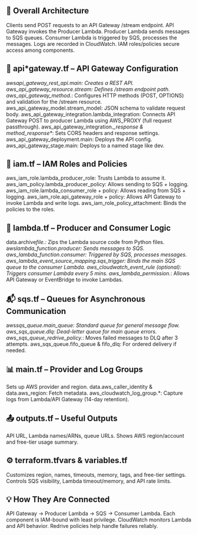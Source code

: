 ## 🔗 Overall Architecture

Clients send POST requests to an API Gateway /stream endpoint.
API Gateway invokes the Producer Lambda.
Producer Lambda sends messages to SQS queues.
Consumer Lambda is triggered by SQS, processes the messages.
Logs are recorded in CloudWatch.
IAM roles/policies secure access among components.

## 📡 api\*gateway.tf – API Gateway Configuration

aws*api_gateway_rest_api.main: Creates a REST API.
aws_api_gateway_resource.stream: Defines /stream endpoint path.
aws_api_gateway_method.*: Configures HTTP methods (POST, OPTIONS) and validation for the /stream resource.
aws_api_gateway_model.stream_model: JSON schema to validate request body.
aws_api_gateway_integration.lambda_integration: Connects API Gateway POST to producer Lambda using AWS_PROXY (full request passthrough).
aws_api_gateway_integration.*\_response & method_response\**: Sets CORS headers and response settings.
aws_api_gateway_deployment.main: Deploys the API config.
aws_api_gateway_stage.main: Deploys to a named stage like dev.

## 🔐 iam.tf – IAM Roles and Policies

aws_iam_role.lambda_producer_role: Trusts Lambda to assume it.
aws_iam_policy.lambda_producer_policy: Allows sending to SQS + logging.
aws_iam_role.lambda_consumer_role + policy: Allows reading from SQS + logging.
aws_iam_role.api_gateway_role + policy: Allows API Gateway to invoke Lambda and write logs.
aws_iam_role_policy_attachment: Binds the policies to the roles.

## 🧠 lambda.tf – Producer and Consumer Logic

data.archive*file.*: Zips the Lambda source code from Python files.
aws*lambda_function.producer: Sends messages to SQS.
aws_lambda_function.consumer: Triggered by SQS, processes messages.
aws_lambda_event_source_mapping.sqs_trigger: Binds the main SQS queue to the consumer Lambda.
aws_cloudwatch_event_rule (optional): Triggers consumer Lambda every 5 mins.
aws_lambda_permission.*: Allows API Gateway or EventBridge to invoke Lambdas.

## 📬 sqs.tf – Queues for Asynchronous Communication

aws*sqs_queue.main_queue: Standard queue for general message flow.
aws_sqs_queue.dlq: Dead-letter queue for main queue errors.
aws_sqs_queue_redrive_policy.*: Moves failed messages to DLQ after 3 attempts.
aws_sqs_queue.fifo_queue & fifo_dlq: For ordered delivery if needed.

## 📊 main.tf – Provider and Log Groups

Sets up AWS provider and region.
data.aws_caller_identity & data.aws_region: Fetch metadata.
aws_cloudwatch_log_group.\*: Capture logs from Lambda/API Gateway (14-day retention).

## 📤 outputs.tf – Useful Outputs

API URL, Lambda names/ARNs, queue URLs.
Shows AWS region/account and free-tier usage summary.

## ⚙️ terraform.tfvars & variables.tf

Customizes region, names, timeouts, memory, tags, and free-tier settings.
Controls SQS visibility, Lambda timeout/memory, and API rate limits.

## 💡 How They Are Connected

API Gateway → Producer Lambda → SQS → Consumer Lambda.
Each component is IAM-bound with least privilege.
CloudWatch monitors Lambda and API behavior.
Redrive policies help handle failures reliably.

